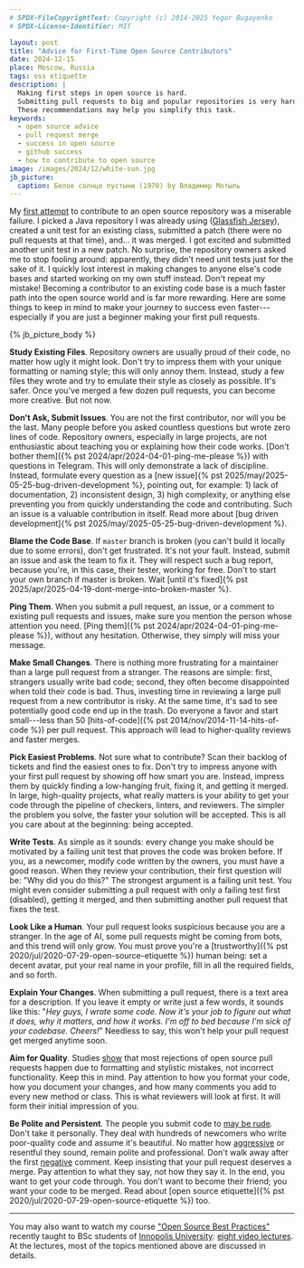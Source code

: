 ```yaml
---
# SPDX-FileCopyrightText: Copyright (c) 2014-2025 Yegor Bugayenko
# SPDX-License-Identifier: MIT

layout: post
title: "Advice for First-Time Open Source Contributors"
date: 2024-12-15
place: Moscow, Russia
tags: oss etiquette
description: |
  Making first steps in open source is hard.
  Submitting pull requests to big and popular repositories is very hard.
  These recommendations may help you simplify this task.
keywords:
  - open source advice
  - pull request merge
  - success in open source
  - github success
  - how to contribute to open source
image: /images/2024/12/white-sun.jpg
jb_picture:
  caption: Белое солнце пустыни (1970) by Владимир Мотыль
---
```


My [first attempt][jersey] to contribute to an open source repository was a miserable failure.
I picked a Java repository I was already using ([Glassfish Jersey][jersey-wiki]), created a unit test for an existing class, submitted a
patch (there were no pull requests at that time), and... it was merged.
I got excited and submitted another unit test in a new patch.
No surprise, the repository owners asked me to stop fooling around: apparently, they didn't need unit tests just for the sake of it.
I quickly lost interest in making changes to anyone else's code bases and started working on my own stuff instead.
Don't repeat my mistake!
Becoming a contributor to an existing code base is a much faster path into the open source world and is far more rewarding.
Here are some things to keep in mind to make your journey to success even faster---especially if you are just a beginner making your first pull requests.

<!--more-->

{% jb_picture_body %}

**Study Existing Files**.
  Repository owners are usually proud of their code, no matter how ugly it might look.
  Don't try to impress them with your unique formatting or naming style; this will only annoy them.
  Instead, study a few files they wrote and try to emulate their style as closely as possible.
  It's safer.
  Once you've merged a few dozen pull requests, you can become more creative.
  But not now.

**Don't Ask, Submit Issues**.
  You are not the first contributor, nor will you be the last.
  Many people before you asked countless questions but wrote zero lines of code.
  Repository owners, especially in large projects, are not enthusiastic about teaching you or explaining how their code works.
  [Don't bother them]({% pst 2024/apr/2024-04-01-ping-me-please %}) with questions in Telegram.
  This will only demonstrate a lack of discipline.
  Instead, formulate every question as a [new issue]{% pst 2025/may/2025-05-25-bug-driven-development %}, pointing out, for example: 1) lack of documentation, 2) inconsistent design, 3) high complexity, or anything else preventing you from quickly understanding the code and contributing.
  Such an issue is a valuable contribution in itself.
  Read more about [bug driven development]{% pst 2025/may/2025-05-25-bug-driven-development %}.

**Blame the Code Base**.
  If `master` branch is broken (you can't build it locally due to some errors), don't get frustrated.
  It's not your fault.
  Instead, submit an issue and ask the team to fix it.
  They will respect such a bug report, because you're, in this case, their tester, working for free.
  Don't to start your own branch if master is broken.
  Wait [until it's fixed]{% pst 2025/apr/2025-04-19-dont-merge-into-broken-master %}.

**Ping Them**.
  When you submit a pull request, an issue, or a comment to existing pull requests and issues, make sure you mention the person whose attention you need.
  [Ping them]({% pst 2024/apr/2024-04-01-ping-me-please %}), without any hesitation.
  Otherwise, they simply will miss your message.

**Make Small Changes**.
  There is nothing more frustrating for a maintainer than a large pull request from a stranger.
  The reasons are simple: first, strangers usually write bad code; second, they often become disappointed when told their code is bad.
  Thus, investing time in reviewing a large pull request from a new contributor is risky.
  At the same time, it's sad to see potentially good code end up in the trash.
  Do everyone a favor and start small---less than 50 [hits-of-code]({% pst 2014/nov/2014-11-14-hits-of-code %}) per pull request.
  This approach will lead to higher-quality reviews and faster merges.

**Pick Easiest Problems**.
  Not sure what to contribute?
  Scan their backlog of tickets and find the easiest ones to fix.
  Don't try to impress anyone with your first pull request by showing off how smart you are.
  Instead, impress them by quickly finding a low-hanging fruit, fixing it, and getting it merged.
  In large, high-quality projects, what really matters is your ability to get your code through the pipeline of checkers, linters, and reviewers.
  The simpler the problem you solve, the faster your solution will be accepted.
  This is all you care about at the beginning: being accepted.

**Write Tests**.
  As simple as it sounds: every change you make should be motivated by a failing unit test that proves the code was broken before.
  If you, as a newcomer, modify code written by the owners, you must have a good reason.
  When they review your contribution, their first question will be: "Why did you do this?"
  The strongest argument is a failing unit test.
  You might even consider submitting a pull request with only a failing test first (disabled), getting it merged, and then submitting another pull request that fixes the test.

**Look Like a Human**.
  Your pull request looks suspicious because you are a stranger.
  In the age of AI, some pull requests might be coming from bots, and this trend will only grow.
  You must prove you're a [trustworthy]({% pst 2020/jul/2020-07-29-open-source-etiquette %}) human being: set a decent avatar, put your real name in your profile, fill in all the required fields, and so forth.

**Explain Your Changes**.
  When submitting a pull request, there is a text area for a description.
  If you leave it empty or write just a few words, it sounds like this:
    "_Hey guys, I wrote some code.
    Now it's your job to figure out what it does, why it matters, and how it works.
    I'm off to bed because I'm sick of your codebase.
    Cheers!_"
  Needless to say, this won't help your pull request get merged anytime soon.

**Aim for Quality**.
  Studies [show][czerwonka2015code] that most rejections of open source pull requests happen due to formatting and stylistic mistakes, not incorrect functionality.
  Keep this in mind.
  Pay attention to how you format your code, how you document your changes, and how many comments you add to every new method or class.
  This is what reviewers will look at first.
  It will form their initial impression of you.

**Be Polite and Persistent**.
  The people you submit code to [may be rude][raman2020stress].
  Don't take it personally.
  They deal with hundreds of newcomers who write poor-quality code and assume it's beautiful.
  No matter how [aggressive][miller2022did] or resentful they sound, remain polite and professional.
  Don't walk away after the first [negative][ferreira2021shut] comment.
  Keep insisting that your pull request deserves a merge.
  Pay attention to what they say, not how they say it.
  In the end, you want to get your code through.
  You don't want to become their friend; you want your code to be merged.
  Read about [open source etiquette]({% pst 2020/jul/2020-07-29-open-source-etiquette %}) too.

<hr/>

You may also want to watch my course ["Open Source Best Practices"][osbp-github] recently taught to BSc students of [Innopolis University][iu]:
[eight video lectures][osbp-youtube].
At the lectures, most of the topics mentioned above are discussed in details.

[jersey]: https://github.com/eclipse-ee4j/jersey/blob/b2c7ba6d388cb9722f39073d7e82aa818fec49d5/core-common/src/test/java/org/glassfish/jersey/uri/internal/PathTemplateTest.java#L26
[osbp-github]: https://github.com/yegor256/osbp
[iu]: https://innopolis.university/
[osbp-youtube]: https://www.youtube.com/playlist?list=PLaIsQH4uc08zjutyoBOtoa6fnxzrCQK2Q
[jersey-wiki]: https://en.wikipedia.org/wiki/Eclipse_Jersey
[czerwonka2015code]: https://ieeexplore.ieee.org/document/7202946/
[raman2020stress]: https://dl.acm.org/doi/10.1145/3377816.3381732
[miller2022did]: https://dl.acm.org/doi/10.1145/3510003.3510111
[ferreira2021shut]: https://dl.acm.org/doi/10.1145/3479497

